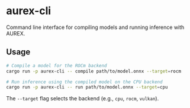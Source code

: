 # aurex-cli

Command line interface for compiling models and running inference with AUREX.

## Usage

```bash
# Compile a model for the ROCm backend
cargo run -p aurex-cli -- compile path/to/model.onnx --target=rocm

# Run inference using the compiled model on the CPU backend
cargo run -p aurex-cli -- run path/to/model.onnx --target=cpu
```

The `--target` flag selects the backend (e.g., `cpu`, `rocm`, `vulkan`).
